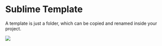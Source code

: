 Sublime Template
================

A template is just a folder, which can be copied and renamed inside your project.

<img style="display:block;margin:0 auto;" src="http://i.imgur.com/W6F50Xq.gif">
